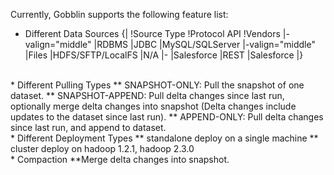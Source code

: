 Currently, Gobblin supports the following feature list:


* Different Data Sources
{|
!Source Type 
!Protocol API
!Vendors
|- valign="middle"
|RDBMS
|JDBC
|MySQL/SQLServer
|-valign="middle"
|Files
|HDFS/SFTP/LocalFS
|N/A
|-
|Salesforce
|REST
|Salesforce
|}
<BR>
* Different Pulling Types
** SNAPSHOT-ONLY: Pull the snapshot of one dataset.
** SNAPSHOT-APPEND: Pull delta changes since last run, optionally merge delta changes into snapshot (Delta changes include updates to the dataset since last run).
** APPEND-ONLY: Pull delta changes since last run, and append to dataset.
<BR>
* Different Deployment Types
** standalone deploy on a single machine
** cluster deploy on hadoop 1.2.1, hadoop 2.3.0
<BR>
* Compaction
**Merge delta changes into snapshot.
